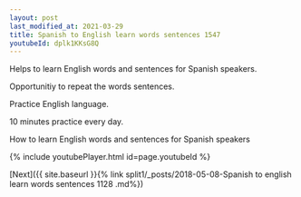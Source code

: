 ```yaml
---
layout: post
last_modified_at: 2021-03-29
title: Spanish to English learn words sentences 1547 
youtubeId: dplk1KKsG8Q
---
```

 
 
Helps to learn English words and sentences for Spanish speakers.

Opportunitiy to repeat the words sentences. 

Practice English language. 
 
10 minutes practice every day. 
 
How to learn English words and sentences for Spanish speakers 
 
{% include youtubePlayer.html id=page.youtubeId %}
 
 
[Next]({{ site.baseurl }}{% link  split1/_posts/2018-05-08-Spanish to english learn words sentences 1128 .md%})
 
